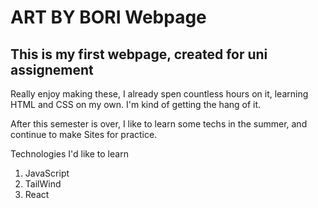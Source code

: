 # ART BY BORI Webpage

## This is my first webpage, created for uni assignement
Really enjoy making these, I already spen countless hours on it, learning HTML and CSS on my own. I'm kind of getting the hang of it.

After this semester is over, I like to learn some techs in the summer, and continue to make Sites for practice.

Technologies I'd like to learn
1. JavaScript
2. TailWind
3. React
